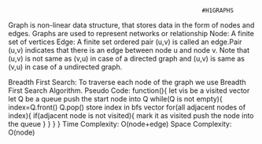                                                            #H1GRAPHS


Graph is non-linear data structure, that stores data in the form of nodes and edges. Graphs are used to represent networks or relationship 
Node: A finite set of vertices 
Edge: A finite set ordered pair (u,v) is called an edge.Pair (u,v) indicates that there is an edge between node u and node v.
      Note that (u,v) is not same as (v,u) in case of a directed graph and (u,v) is same as (v,u) in case of a undirected graph.
      

Breadth First Search: To traverse each node of the graph we use Breadth First Search Algorithm.
                      Pseudo Code:
                            function(){
                                let vis be a visited vector 
                                let Q be a queue
                                push the start node into Q
                                while(Q is not empty){
                                    index=Q.front()
                                    Q.pop()
                                    store index in bfs vector
                                    for(all adjacent nodes of index){
                                        if(adjacent node is not visited){
                                            mark it as visited
                                            push the node into the queue
                                        }
                                    }
                                }
                            }
                      Time Complexity: O(node+edge)
                      Space Complexity: O(node)